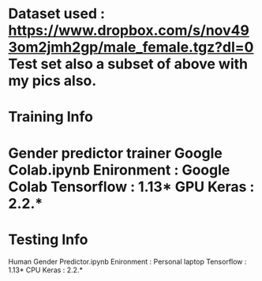 Dataset used : https://www.dropbox.com/s/nov493om2jmh2gp/male_female.tgz?dl=0
Test set also a subset of above with my pics also.
=================================================================================================
Training Info
=================================================================================================
Gender predictor trainer Google Colab.ipynb
Enironment : Google Colab
Tensorflow : 1.13* GPU
Keras      : 2.2.*
=================================================================================================
Testing Info
=================================================================================================
Human Gender Predictor.ipynb
Enironment : Personal laptop
Tensorflow : 1.13* CPU
Keras      : 2.2.*